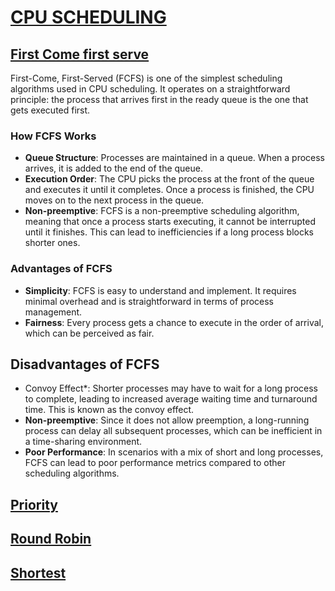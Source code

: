 # [CPU SCHEDULING](https://github.com/Ajallen14/OS_LAB/tree/Allen/CPU%20scheduling)

## [First Come first serve](https://github.com/Ajallen14/OS_LAB/blob/Allen/CPU%20scheduling/1st_come_1st_serve.c)
First-Come, First-Served (FCFS) is one of the simplest scheduling algorithms used in CPU scheduling. It operates on a straightforward principle: the process that arrives first in the ready queue is the one that gets executed first.

### How FCFS Works
* **Queue Structure**: Processes are maintained in a queue. When a process arrives, it is added to the end of the queue.
* **Execution Order**: The CPU picks the process at the front of the queue and executes it until it completes. Once a process is finished, the CPU moves on to the next process in the queue.
* **Non-preemptive**: FCFS is a non-preemptive scheduling algorithm, meaning that once a process starts executing, it cannot be interrupted until it finishes. This can lead to inefficiencies if a long process blocks shorter ones.

### Advantages of FCFS
* **Simplicity**: FCFS is easy to understand and implement. It requires minimal overhead and is straightforward in terms of process management.
* **Fairness**: Every process gets a chance to execute in the order of arrival, which can be perceived as fair.

## Disadvantages of FCFS
* Convoy Effect*: Shorter processes may have to wait for a long process to complete, leading to increased average waiting time and turnaround time. This is known as the convoy effect.
* **Non-preemptive**: Since it does not allow preemption, a long-running process can delay all subsequent processes, which can be inefficient in a time-sharing environment.
* **Poor Performance**: In scenarios with a mix of short and long processes, FCFS can lead to poor performance metrics compared to other scheduling algorithms.


## [Priority](https://github.com/Ajallen14/OS_LAB/blob/Allen/CPU%20scheduling/priority.c)


## [Round Robin](https://github.com/Ajallen14/OS_LAB/blob/Allen/CPU%20scheduling/round_robin.c)


## [Shortest](https://github.com/Ajallen14/OS_LAB/blob/Allen/CPU%20scheduling/shortest.c)

